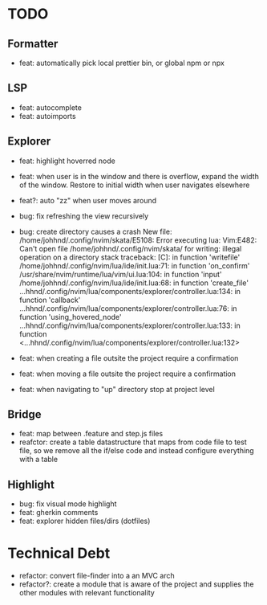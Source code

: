 # TODO

## Formatter

- feat: automatically pick local prettier bin, or global npm or npx

## LSP

- feat: autocomplete
- feat: autoimports

## Explorer

- feat: highlight hoverred node
- feat: when user is in the window and there is overflow, expand the width of the window. Restore to initial width when user navigates elsewhere
- feat?: auto "zz" when user moves around
- bug: fix refreshing the view recursively
- bug: create directory causes a crash
  <trace>
  New file: /home/johhnd/.config/nvim/skata/E5108: Error executing lua: Vim:E482: Can't open file /home/johhnd/.config/nvim/skata/ for writing: illegal operation on a directory
  stack traceback:
  [C]: in function 'writefile'
  /home/johhnd/.config/nvim/lua/ide/init.lua:71: in function 'on_confirm'
  /usr/share/nvim/runtime/lua/vim/ui.lua:104: in function 'input'
  /home/johhnd/.config/nvim/lua/ide/init.lua:68: in function 'create_file'
  ...hhnd/.config/nvim/lua/components/explorer/controller.lua:134: in function 'callback'
  ...hhnd/.config/nvim/lua/components/explorer/controller.lua:76: in function 'using_hovered_node'
  ...hhnd/.config/nvim/lua/components/explorer/controller.lua:133: in function <...hhnd/.config/nvim/lua/components/explorer/controller.lua:132>
  </trace>

- feat: when creating a file outsite the project require a confirmation
- feat: when moving a file outsite the project require a confirmation
- feat: when navigating to "up" directory stop at project level

## Bridge

- feat: map between .feature and step.js files
- reafctor: create a table datastructure that maps from code file to test file, so we remove all the if/else code and instead configure everything with a table

## Highlight

- bug: fix visual mode highlight
- feat: gherkin comments
- feat: explorer hidden files/dirs (dotfiles)

# Technical Debt

- refactor: convert file-finder into a an MVC arch
- refactor?: create a module that is aware of the project and supplies the other modules with relevant functionality
